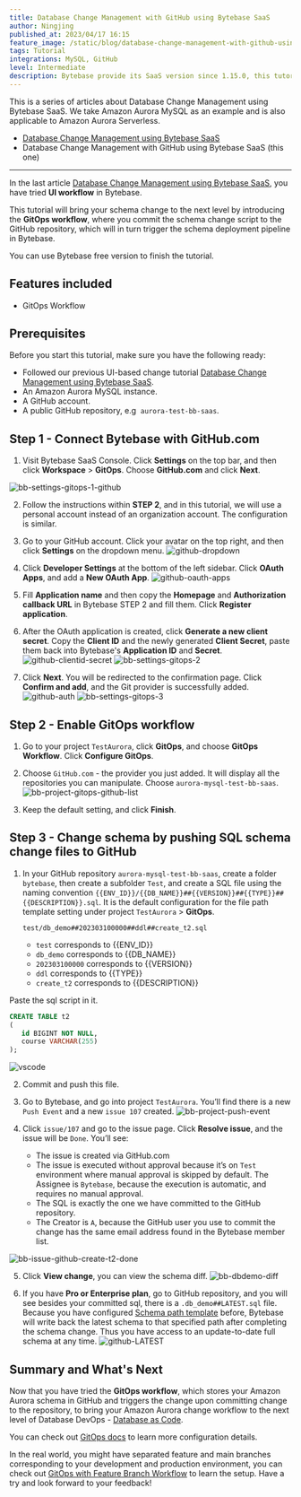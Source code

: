 ```yaml
---
title: Database Change Management with GitHub using Bytebase SaaS
author: Ningjing
published_at: 2023/04/17 16:15
feature_image: /static/blog/database-change-management-with-github-using-bytebase-saas/feature-image.webp
tags: Tutorial
integrations: MySQL, GitHub
level: Intermediate
description: Bytebase provide its SaaS version since 1.15.0, this tutorial will bring your schema change to the next level by introducing the GitOps workflow, where you commit schema change script to the GitHub repository, which will in turn trigger the schema deployment pipeline in Bytebase SaaS.
---
```

This is a series of articles about Database Change Management using Bytebase SaaS. We take Amazon Aurora MySQL as an example and is also applicable to Amazon Aurora Serverless.

- [Database Change Management using Bytebase SaaS](/blog/database-change-management-using-bytebase-saas)
- Database Change Management with GitHub using Bytebase SaaS (this one)

---

In the last article [Database Change Management using Bytebase SaaS](/blog/database-change-management-using-bytebase-saas), you have tried **UI workflow** in Bytebase.

This tutorial will bring your schema change to the next level by introducing the **GitOps workflow**, where you commit the schema change script to the GitHub repository, which will in turn trigger the schema deployment pipeline in Bytebase.

You can use Bytebase free version to finish the tutorial.

## Features included

- GitOps Workflow
  
## Prerequisites

Before you start this tutorial, make sure you have the following ready:

- Followed our previous UI-based change tutorial [Database Change Management using Bytebase SaaS](/blog/database-change-management-using-bytebase-saas).
- An Amazon Aurora MySQL instance.
- A GitHub account.
- A public GitHub repository, e.g  `aurora-test-bb-saas`.


## Step 1 - Connect Bytebase with GitHub.com

1. Visit Bytebase SaaS Console. Click **Settings** on the top bar, and then click **Workspace** > **GitOps**. Choose **GitHub.com** and click **Next**.
   
![bb-settings-gitops-1-github](/static/blog/database-change-management-with-github-using-bytebase-saas/bb-settings-gitops-1-github.webp)

2. Follow the instructions within **STEP 2**, and in this tutorial, we will use a personal account instead of an organization account. The configuration is similar.

3. Go to your GitHub account. Click your avatar on the top right, and then click **Settings** on the dropdown menu.
![github-dropdown](/static/blog/database-change-management-with-github-using-bytebase-saas/github-dropdown.webp)

4. Click **Developer Settings** at the bottom of the left sidebar. Click **OAuth Apps**, and add a **New OAuth App**.
![github-oauth-apps](/static/blog/database-change-management-with-github-using-bytebase-saas/github-oauth-apps.webp)

5. Fill **Application name** and then copy the **Homepage** and **Authorization callback URL** in Bytebase STEP 2 and fill them. Click **Register application**.

6. After the OAuth application is created, click **Generate a new client secret**. Copy the **Client ID** and the newly generated **Client Secret**, paste them back into Bytebase's **Application ID** and **Secret**.
![github-clientid-secret](/static/blog/database-change-management-with-github-using-bytebase-saas/github-clientid-secret.webp)
![bb-settings-gitops-2](/static/blog/database-change-management-with-github-using-bytebase-saas/bb-settings-gitops-2.webp)

7. Click **Next**. You will be redirected to the confirmation page. Click **Confirm and add**, and the Git provider is successfully added.
![github-auth](/static/blog/database-change-management-with-github-using-bytebase-saas/github-auth.webp)
![bb-settings-gitops-3](/static/blog/database-change-management-with-github-using-bytebase-saas/bb-settings-gitops-3.webp)

## Step 2 - Enable GitOps workflow

1. Go to your project `TestAurora`, click **GitOps**, and choose **GitOps Workflow**. Click **Configure GitOps**.

2. Choose `GitHub.com` - the provider you just added. It will display all the repositories you can manipulate. Choose `aurora-mysql-test-bb-saas`.
![bb-project-gitops-github-list](/static/blog/database-change-management-with-github-using-bytebase-saas/bb-project-gitops-github-list.webp)

3. Keep the default setting, and click **Finish**.

## Step 3 - Change schema by pushing SQL schema change files to GitHub

1. In your GitHub repository `aurora-mysql-test-bb-saas`, create a folder `bytebase`, then create a subfolder `Test`, and create a SQL file using the naming convention `{{ENV_ID}}/{{DB_NAME}}##{{VERSION}}##{{TYPE}}##{{DESCRIPTION}}.sql`. It is the default configuration for the file path template setting under project `TestAurora` > **GitOps**.
   
   `test/db_demo##202303100000##ddl##create_t2.sql`
   - `test` corresponds to {{ENV_ID}}
   - `db_demo` corresponds to {{DB_NAME}}
   - `202303100000` corresponds to {{VERSION}}
   - `ddl` corresponds to {{TYPE}}
   - `create_t2` corresponds to {{DESCRIPTION}}

Paste the sql script in it.

````sql
CREATE TABLE t2
(
   id BIGINT NOT NULL,
   course VARCHAR(255)
);
````

![vscode](/static/blog/database-change-management-with-github-using-bytebase-saas/vscode.webp)

2. Commit and push this file.

3. Go to Bytebase, and go into project `TestAurora`. You’ll find there is a new `Push Event` and a new `issue 107` created.
![bb-project-push-event](/static/blog/database-change-management-with-github-using-bytebase-saas/bb-project-push-event.webp)

4. Click `issue/107` and go to the issue page. Click **Resolve issue**, and the issue will be `Done`. You’ll see:
   - The issue is created via GitHub.com
   - The issue is executed without approval because it’s on `Test` environment where manual approval is skipped by default. The Assignee is `Bytebase`, because the execution is automatic, and requires no manual approval.
   - The SQL is exactly the one we have committed to the GitHub repository.
   - The Creator is `A`, because the GitHub user you use to commit the change has the same email address found in the Bytebase member list.

![bb-issue-github-create-t2-done](/static/blog/database-change-management-with-github-using-bytebase-saas/bb-issue-github-create-t2-done.webp)

5. Click **View change**, you can view the schema diff.
![bb-dbdemo-diff](/static/blog/database-change-management-with-github-using-bytebase-saas/bb-dbdemo-diff.webp)

6. If you have **Pro or Enterprise plan**, go to GitHub repository, and you will see besides your committed sql, there is a `.db_demo##LATEST.sql` file. Because you have configured [Schema path template](/docs/vcs-integration/name-and-organize-schema-files#schema-path-template) before, Bytebase will write back the latest schema to that specified path after completing the schema change. Thus you have access to an update-to-date full schema at any time.
![github-LATEST](/static/blog/database-change-management-with-github-using-bytebase-saas/github-LATEST.webp)

## Summary and What's Next

Now that you have tried the **GitOps workflow**, which stores your Amazon Aurora schema in GitHub and triggers the change upon committing change to the repository, to bring your Amazon Aurora change workflow to the next level of Database DevOps - [Database as Code](/blog/database-as-code).

You can check out [GitOps docs](/docs/vcs-integration/overview) to learn more configuration details.

In the real world, you might have separated feature and main branches corresponding to your development and production environment, you can check out [GitOps with Feature Branch Workflow](/docs/how-to/workflow/gitops-feature-branch) to learn the setup. Have a try and look forward to your feedback!